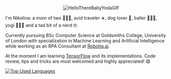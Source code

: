 &nbsp;&nbsp;&nbsp;&nbsp;&nbsp;&nbsp;&nbsp;&nbsp;&nbsp;&nbsp;&nbsp;&nbsp;&nbsp;&nbsp;&nbsp;&nbsp;&nbsp;&nbsp;&nbsp;&nbsp;&nbsp;&nbsp;&nbsp;&nbsp;&nbsp;&nbsp;&nbsp;&nbsp;&nbsp;&nbsp;&nbsp;&nbsp;&nbsp;&nbsp;&nbsp;&nbsp;&nbsp;&nbsp;&nbsp;&nbsp;&nbsp;&nbsp;&nbsp;&nbsp;&nbsp;&nbsp;![HelloThereBabyYodaGIF](https://user-images.githubusercontent.com/65850108/176423885-f7b9a81d-ff87-4a09-b963-a3e1b1972524.gif)

I'm Nikolina: a mom of two 👩‍👧‍👦, avid traveler ✈️, dog lover 🐶, baller ⛹🏻‍♀️, yogi 🧘🏻‍♀️ and a tad bit of a nerd 🤓.

Currently pursuing BSc Computer Science at Goldsmiths College, University of London with specialization in Machine Learning and Artificial Intelligence while working as an RPA Consultant at [Robotiq.ai](https://robotiq.ai/).

At the moment I am learning [TensorFlow](https://www.tensorflow.org/resources/learn-ml?gclid=Cj0KCQjw8O-VBhCpARIsACMvVLMiywfPyR8tT9-kk6LECyqTxhNqIVwO1NRecsIZnJMN4x_zFeajfMwaAgFJEALw_wcB) and its implementations. Code review, tips and tricks are most welcomed and highly appreciated! 😄



[![Top Used Languages](https://github-readme-stats.vercel.app/api/top-langs/?username=nopacak&layout=compact&theme=cobalt)](https://github.com/nopacak/github-readme-stats) 

<!--
**ndoksanovic/ndoksanovic** is a ✨ _special_ ✨ repository because its `README.md` (this file) appears on your GitHub profile.

Here are some ideas to get you started:

- 🔭 I’m currently working on ...
- 🌱 I’m currently learning ...
- 👯 I’m looking to collaborate on ...
- 🤔 I’m looking for help with ...
- 💬 Ask me about ...
- 📫 How to reach me: ...
- 😄 Pronouns: ...
- ⚡ Fun fact: ...
-->

